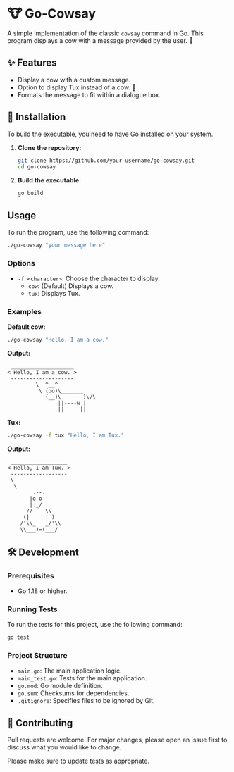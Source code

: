 # 🐮 Go-Cowsay

A simple implementation of the classic `cowsay` command in Go. This program displays a cow with a message provided by the user. 🐄

## ✨ Features

- Display a cow with a custom message.
- Option to display Tux instead of a cow. 🐧
- Formats the message to fit within a dialogue box.

## 🚀 Installation

To build the executable, you need to have Go installed on your system.

1.  **Clone the repository:**
    ```bash
    git clone https://github.com/your-username/go-cowsay.git
    cd go-cowsay
    ```

2.  **Build the executable:**
    ```bash
    go build
    ```

## Usage

To run the program, use the following command:

```bash
./go-cowsay "your message here"
```

### Options

-   `-f <character>`: Choose the character to display.
    -   `cow`: (Default) Displays a cow.
    -   `tux`: Displays Tux.

### Examples

**Default cow:**

```bash
./go-cowsay "Hello, I am a cow."
```

**Output:**

```
 ____________________
< Hello, I am a cow. >
 --------------------
         \  ^__^
          \ (oo)\_______
            (__)\       )\/\
                ||----w |
                ||     ||
```

**Tux:**

```bash
./go-cowsay -f tux "Hello, I am Tux."
```

**Output:**

```
 __________________
< Hello, I am Tux. >
 ------------------
 \
  \
        .--.
       |o o |
       |:_/ |
      //    \\
     (|     | )
    /'\\_   _/'\\
    \\___)=(___/
```

## 🛠️ Development

### Prerequisites

-   Go 1.18 or higher.

### Running Tests

To run the tests for this project, use the following command:

```bash
go test
```

### Project Structure

-   `main.go`: The main application logic.
-   `main_test.go`: Tests for the main application.
-   `go.mod`: Go module definition.
-   `go.sum`: Checksums for dependencies.
-   `.gitignore`: Specifies files to be ignored by Git.

## 🤝 Contributing

Pull requests are welcome. For major changes, please open an issue first to discuss what you would like to change.

Please make sure to update tests as appropriate.
